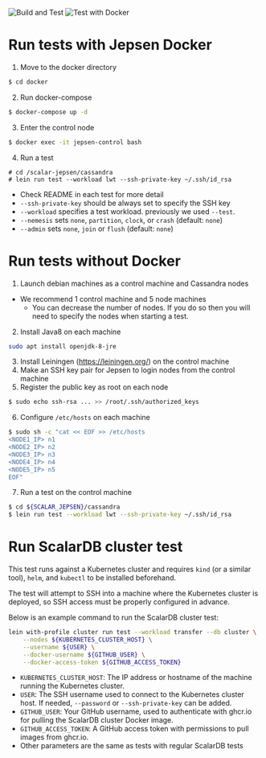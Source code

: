 ![Build and Test](https://github.com/scalar-labs/scalar-jepsen/actions/workflows/build-test.yml/badge.svg)
![Test with Docker](https://github.com/scalar-labs/scalar-jepsen/actions/workflows/test.yml/badge.svg)

# Run tests with Jepsen Docker
1. Move to the docker directory
```sh
$ cd docker
```
2. Run docker-compose
```sh
$ docker-compose up -d
```
3. Enter the control node
```sh
$ docker exec -it jepsen-control bash
```
4. Run a test
```
# cd /scalar-jepsen/cassandra
# lein run test --workload lwt --ssh-private-key ~/.ssh/id_rsa
```
  - Check README in each test for more detail
  - `--ssh-private-key` should be always set to specify the SSH key
  - `--workload` specifies a test workload. previously we used `--test`.
  - `--nemesis` sets `none`, `partition`, `clock`, or `crash` (default: `none`)
  - `--admin` sets `none`, `join` or `flush` (default: `none`)

# Run tests without Docker
1. Launch debian machines as a control machine and Cassandra nodes
  - We recommend 1 control machine and 5 node machines
    - You can decrease the number of nodes. If you do so then you will need to specify the nodes when starting a test.
2. Install Java8 on each machine
```sh
sudo apt install openjdk-8-jre
```

3. Install Leiningen (https://leiningen.org/) on the control machine
4. Make an SSH key pair for Jepsen to login nodes from the control machine
5. Register the public key as root on each node

```sh
$ sudo echo ssh-rsa ... >> /root/.ssh/authorized_keys
```

6. Configure `/etc/hosts` on each machine

```sh
$ sudo sh -c "cat << EOF >> /etc/hosts
<NODE1_IP> n1
<NODE2_IP> n2
<NODE3_IP> n3
<NODE4_IP> n4
<NODE5_IP> n5
EOF"
```

7. Run a test on the control machine

```sh
$ cd ${SCALAR_JEPSEN}/cassandra
$ lein run test --workload lwt --ssh-private-key ~/.ssh/id_rsa
```

# Run ScalarDB cluster test
This test runs against a Kubernetes cluster and requires `kind` (or a similar tool), `helm`, and `kubectl` to be installed beforehand.

The test will attempt to SSH into a machine where the Kubernetes cluster is deployed, so SSH access must be properly configured in advance.

Below is an example command to run the ScalarDB cluster test:
```sh
lein with-profile cluster run test --workload transfer --db cluster \
    --nodes ${KUBERNETES_CLUSTER_HOST} \
    --username ${USER} \
    --docker-username ${GITHUB_USER} \
    --docker-access-token ${GITHUB_ACCESS_TOKEN}
```
  - `KUBERNETES_CLUSTER_HOST`: The IP address or hostname of the machine running the Kubernetes cluster.
  - `USER`: The SSH username used to connect to the Kubernetes cluster host. If needed, `--password` or `--ssh-private-key` can be added.
  - `GITHUB_USER`: Your GitHub username, used to authenticate with ghcr.io for pulling the ScalarDB cluster Docker image.
  - `GITHUB_ACCESS_TOKEN`: A GitHub access token with permissions to pull images from ghcr.io.
  - Other parameters are the same as tests with regular ScalarDB tests

